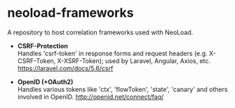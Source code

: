 # neoload-frameworks
A repository to host correlation frameworks used with NeoLoad.

- **CSRF-Protection**  
Handles 'csrf-token' in response forms and request headers (e.g. X-CSRF-Token, X-XSRF-Token); used by Laravel, Angular, Axios, etc.  
https://laravel.com/docs/5.6/csrf  

- **OpenID (+OAuth2)**  
Handles various tokens like 'ctx', 'flowToken', 'state', 'canary' and others involved in OpenID.
http://openid.net/connect/faq/
